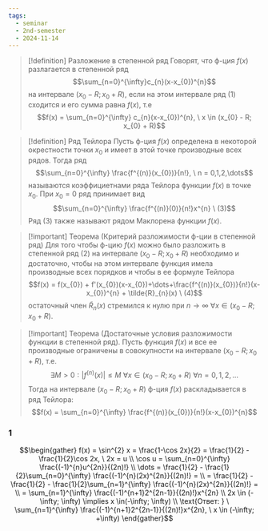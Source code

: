 ```yaml
---
tags:
  - seminar
  - 2nd-semester
  - 2024-11-14
---
```

 > [!definition]  Разложение в степенной ряд
 > Говорят, что ф-ция $f(x)$ разлагается в степенной ряд
 > $$\sum_{n=0}^{\infty}c_{n}(x-x_{0})^{n}$$
 > на интервале $(x_{0}-R;x_{0}+R)$, если на этом интервале ряд (1) сходится и его сумма равна $f(x)$, т.е
 > $$f(x) = \sum_{n=0}^{\infty} c_{n}(x-x_{0})^{n}, \ x \in (x_{0} - R; x_{0} + R)$$

> [!definition] Ряд Тейлора
> Пусть ф-ция $f(x)$ определена в некоторой окрестности точки $x_{0}$ и имеет в этой точке производные всех рядов. Тогда ряд 
> $$\sum_{n=0}^{\infty} \frac{f^{(n)}(x_{0})}{n!}, \ n = 0,1,2,\dots$$
> называются коэффициетнами ряда Тейлора функции $f(x)$ в точке $x_{0}$.
> При $x_{0} = 0$ ряд принимает вид 
> $$\sum_{n=0}^{\infty} \frac{f^{(n)}(0)}{n!}x^{n} \ (3)$$
> Ряд (3) также называют рядом Маклорена функции $f(x)$.

> [!important] Теорема (Критерий разложимости ф-ции в степенной ряд) 
> Для того чтобы ф-цию $f(x)$ можно было разложить в степенной ряд (2) на интервале $(x_{0}-R;x_{0}+R)$ необходимо и достаточно, чтобы на этом интервале функция имела производные всех порядков и чтобы в ее формуле Тейлора
> $$f(x) = f(x_{0}) + f'(x_{0})(x-x_{0})+\dots+\frac{f^{(n)}(x_{0})}{n!}(x-x_{0})^{n} + \tilde{R}_{n}(x) \ (4)$$
> остаточный член $\tilde{R}_{n}(x)$ стремился к нулю при $n \to \infty \ \forall x \in (x_{0}-R;x_{0}+R)$.

> [!important] Теорема (Достаточные условия разложимости функции в степенной ряд).
> Пусть функция $f(x)$ и все ее производные ограничены в совокупности на интервале $(x_{0}-R;x_{0}+R)$, т.е.
> $$\exists M > 0: |f^{(n)}(x)| \leq M \ \forall x \in (x_{0}-R;x_{0}+R) \ \forall n = 0,1,2,\dots$$
> Тогда на интервале $(x_{0}-R;x_{0}+R)$ ф-ция $f(x)$ раскладывается в ряд Тейлора:
> $$f(x) = \sum_{n=0}^{\infty} \frac{f^{(n)}(x_{0})}{n!}(x-x_{0})^{n}$$

### 1

$$\begin{gather}
f(x) = \sin^{2} x = \frac{1-\cos 2x}{2} = \frac{1}{2} - \frac{1}{2}\cos 2x, \ 2x = u \\
\cos u = \sum_{n=0}^{\infty} \frac{(-1)^{n}u^{2n}}{(2n)!} \\
\dots = \frac{1}{2} - \frac{1}{2}\sum_{n=0}^{\infty} \frac{(-1)^{n}(2x)^{2n}}{(2n)!} = \\
= \frac{1}{2} - \frac{1}{2} - \frac{1}{2}\sum_{n=1}^{\infty} \frac{(-1)^{n}(2x)^{2n}}{(2n)!} = \\
= \sum_{n=1}^{\infty} \frac{(-1)^{n+1}2^{2n-1}}{(2n)!}x^{2n} \\
2x \in (-\infty; \infty) \implies x \in(-\infty; \infty) \\
\text{Ответ: } \ \sum_{n=1}^{\infty} \frac{(-1)^{n+1}2^{2n-1}}{(2n)!}x^{2n}, \ x \in (-\infty; +\infty)
\end{gather}$$

